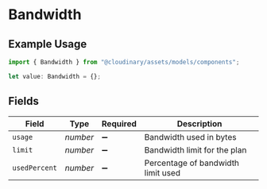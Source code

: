# Bandwidth

## Example Usage

```typescript
import { Bandwidth } from "@cloudinary/assets/models/components";

let value: Bandwidth = {};
```

## Fields

| Field                              | Type                               | Required                           | Description                        |
| ---------------------------------- | ---------------------------------- | ---------------------------------- | ---------------------------------- |
| `usage`                            | *number*                           | :heavy_minus_sign:                 | Bandwidth used in bytes            |
| `limit`                            | *number*                           | :heavy_minus_sign:                 | Bandwidth limit for the plan       |
| `usedPercent`                      | *number*                           | :heavy_minus_sign:                 | Percentage of bandwidth limit used |